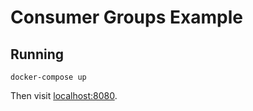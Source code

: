 # Consumer Groups Example

## Running

```
docker-compose up
```

Then visit [localhost:8080](http://localhost:8080).
